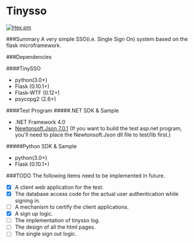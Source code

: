 Tinysso
=============
[![Hex.pm](https://img.shields.io/hexpm/l/plug.svg)](http://www.apache.org/licenses/LICENSE-2.0.html)

###Summary 
A very simple SSO(i.e. Single Sign On) system based on the flask microframework.

###Dependencies

####TinySSO
* python(3.0+)
* Flask (0.10.1+)
* Flask-WTF (0.12+)
* psycopg2 (2.6+)

####Test Program
#####.NET SDK & Sample
* .NET Framework 4.0
* [Newtonsoft.Json 7.0.1](http://www.newtonsoft.com/json)
  (If you want to build the test asp.net program, you'll need to place the Newtonsoft.Json dll file to test/lib first.)

#####Python SDK & Sample
* python(3.0+)
* Flask (0.10.1+)


###TODO
The following items need to be implemented in future.
- [x] A client web application for the test.
- [x] The database access code for the actual user authentication while signing in.
- [ ] A mechanism to certify the client applications.
- [x] A sign up logic.
- [ ] The implementation of tinysso log.
- [ ] The design of all the html pages.
- [ ] The single sign out logic.
